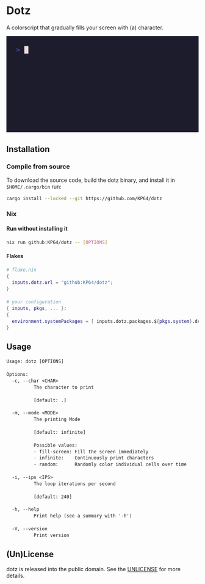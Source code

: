 # Dotz

A colorscript that gradually fills your screen with (a) character.

![Preview](./demo.gif)

## Installation

### Compile from source

To download the source code, build the dotz binary, and install it in `$HOME/.cargo/bin` run:

```sh
cargo install --locked --git https://github.com/KP64/dotz
```

### Nix

#### Run without installing it

```sh
nix run github:KP64/dotz -- [OPTIONS]
```

#### Flakes

```nix
# flake.nix
{
  inputs.dotz.url = "github:KP64/dotz";
}

# your configuration
{ inputs, pkgs, ... }:
{
  environment.systemPackages = [ inputs.dotz.packages.${pkgs.system}.default ];
}
```

## Usage

```txt
Usage: dotz [OPTIONS]

Options:
  -c, --char <CHAR>
          The character to print

          [default: .]

  -m, --mode <MODE>
          The printing Mode

          [default: infinite]

          Possible values:
          - fill-screen: Fill the screen immediately
          - infinite:    Continuously print characters
          - random:      Randomly color individual cells over time

  -i, --ips <IPS>
          The loop iterations per second

          [default: 240]

  -h, --help
          Print help (see a summary with '-h')

  -V, --version
          Print version
```

## (Un)License

dotz is released into the public domain.
See the [UNLICENSE](./UNLICENSE) for more details.
